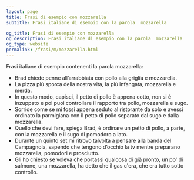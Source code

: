 ```yaml
---
layout: page
title: Frasi di esempio con mozzarella 
subtitle: Frasi italiane di esempio con la parola  mozzarella

og_title: Frasi di esempio con mozzarella 
og_description: Frasi italiane di esempio con la parola  mozzarella
og_type: website
permalink: /frasi/m/mozzarella.html
---
```


Frasi italiane di esempio contenenti la parola mozzarella:


- Brad chiede penne all’arrabbiata con pollo alla griglia e mozzarella.
- La pizza più sporca della nostra vita, la più infangata, mozzarella e merda.
- In questo modo, capisci, il petto di pollo è appena cotto, non si è inzuppato e poi puoi controllare il rapporto tra pollo, mozzarella e sugo.
- Sorride come se mi fossi appena seduto al ristorante da solo e avessi ordinato la parmigiana con il petto di pollo separato dal sugo e dalla mozzarella.
- Quello che devi fare, spiega Brad, è ordinare un petto di pollo, a parte, con la mozzarella e il sugo di pomodoro a lato.
- Durante un quinto set mi ritrovo talvolta a pensare alla banda del Campagnola, sapendo che tengono d’occhio la tv mentre preparano mozzarella, pomodori e prosciutto.
- Gli ho chiesto se voleva che portassi qualcosa di già pronto, un po' di salmone, una mozzarella, ha detto che il gas c'era, che era tutto sotto controllo.
